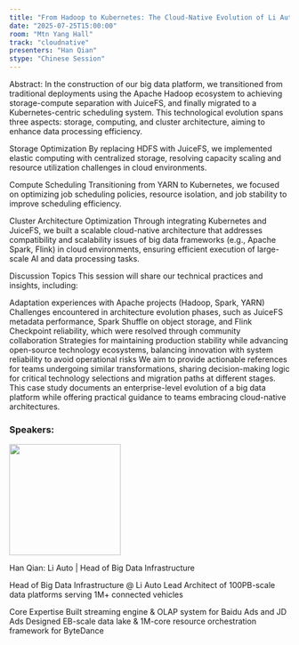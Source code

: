 ```yaml
---
title: "From Hadoop to Kubernetes: The Cloud-Native Evolution of Li Auto's Big Data Platform"
date: "2025-07-25T15:00:00"
room: "Mtn Yang Hall"
track: "cloudnative"
presenters: "Han Qian"
stype: "Chinese Session"
---
```


Abstract:
In the construction of our big data platform, we transitioned from traditional deployments using the Apache Hadoop ecosystem to achieving storage-compute separation with JuiceFS, and finally migrated to a Kubernetes-centric scheduling system. This technological evolution spans three aspects: storage, computing, and cluster architecture, aiming to enhance data processing efficiency.

Storage Optimization
By replacing HDFS with JuiceFS, we implemented elastic computing with centralized storage, resolving capacity scaling and resource utilization challenges in cloud environments.

Compute Scheduling
Transitioning from YARN to Kubernetes, we focused on optimizing job scheduling policies, resource isolation, and job stability to improve scheduling efficiency.

Cluster Architecture Optimization
Through integrating Kubernetes and JuiceFS, we built a scalable cloud-native architecture that addresses compatibility and scalability issues of big data frameworks (e.g., Apache Spark, Flink) in cloud environments, ensuring efficient execution of large-scale AI and data processing tasks.

Discussion Topics
This session will share our technical practices and insights, including:

Adaptation experiences with Apache projects (Hadoop, Spark, YARN)
Challenges encountered in architecture evolution phases, such as JuiceFS metadata performance, Spark Shuffle on object storage, and Flink Checkpoint reliability, which were resolved through community collaboration
Strategies for maintaining production stability while advancing open-source technology ecosystems, balancing innovation with system reliability to avoid operational risks
We aim to provide actionable references for teams undergoing similar transformations, sharing decision-making logic for critical technology selections and migration paths at different stages. This case study documents an enterprise-level evolution of a big data platform while offering practical guidance to teams embracing cloud-native architectures.

### Speakers:


<img src="https://sessionize.com/image/e9db-400o400o1-pJDLPcWh44dKmtxc2n8k7U.jpg" width="200" /><br/>

Han Qian: Li Auto | Head of Big Data Infrastructure

Head of Big Data Infrastructure @ Li Auto
Lead Architect of 100PB-scale data platforms serving 1M+ connected vehicles

Core Expertise
Built streaming engine & OLAP system for Baidu Ads and JD Ads
Designed EB-scale data lake & 1M-core resource orchestration framework for ByteDance